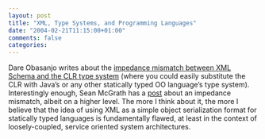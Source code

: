 ```yaml
---
layout: post
title: "XML, Type Systems, and Programming Languages"
date: "2004-02-21T11:15:00+01:00"
comments: false
categories: 
---
```


<p>Dare Obasanjo writes about the <a href="http://www.25hoursaday.com/weblog/PermaLink.aspx?guid=b2e5fe03-2205-402a-be18-7da10a9a66fe">impedance mismatch between XML Schema and the CLR type system</a> (where you could easily substitute the CLR with Java&#8217;s or any other statically typed OO language&#8217;s type system). Interestingly enough, Sean McGrath has a  <a href="http://seanmcgrath.blogspot.com/archives/2004_02_15_seanmcgrath_archive.html#107725548502456442">post</a> about an impedance mismatch, albeit on a higher level.
The more I think about it, the more I believe that the idea of using XML as a simple object serialization format for statically typed languages is fundamentally flawed, at least in the context of loosely-coupled, service oriented system architectures.</p>


